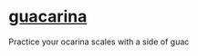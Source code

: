 # [guacarina](https://guacarina.com)

Practice your ocarina scales with a side of guac

<!-- TODO -->
<!-- click on individual svgs to blow up -->
<!-- select a note variant -->
<!-- tuner -->

